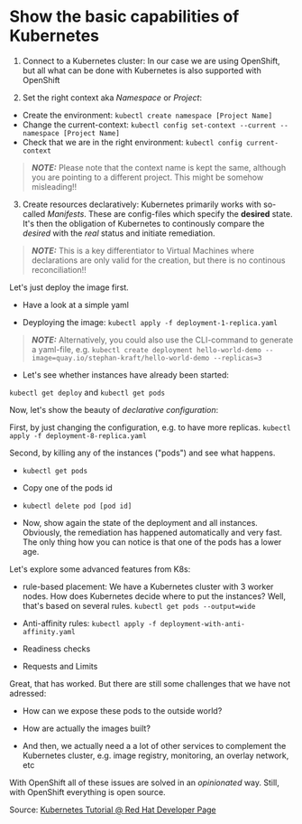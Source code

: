 # Show the basic capabilities of Kubernetes

1. Connect to a Kubernetes cluster:
In our case we are using OpenShift, but all what can be done with Kubernetes is also supported with OpenShift

2. Set the right context aka *Namespace* or *Project*:  
- Create the environment: `kubectl create namespace [Project Name]`
- Change the current-context: `kubectl config set-context --current --namespace [Project Name]`
- Check that we are in the right environment: `kubectl config current-context`

> **_NOTE:_**  Please note that the context name is kept the same, although you are pointing to a different project. This might be somehow misleading!!

3. Create resources declaratively:
Kubernetes primarily works with so-called *Manifests*. These are config-files which specify the **desired** state. It's then the obligation of Kubernetes to continously compare the *desired* with the *real* status and initiate remediation. 

> **_NOTE:_** This is a key differentiator to Virtual Machines where declarations are only valid for the creation, but there is no continous reconciliation!!

Let's just deploy the image first.

- Have a look at a simple yaml

- Deyploying the image: `kubectl apply -f deployment-1-replica.yaml`

> **_NOTE:_** Alternatively, you could also use the CLI-command to generate a yaml-file, e.g. `kubectl create deployment hello-world-demo --image=quay.io/stephan-kraft/hello-world-demo --replicas=3`

- Let's see whether instances have already been started: 

`kubectl get deploy` and `kubectl get pods`

Now, let's show the beauty of *declarative configuration*:

First, by just changing the configuration, e.g. to have more replicas.
`kubectl apply -f deployment-8-replica.yaml`


Second, by killing any of the instances ("pods") and see what happens.
- `kubectl get pods`

- Copy one of the pods id

- `kubectl delete pod [pod id]`

- Now, show again the state of the deployment and all instances. Obviously, the remediation has happened automatically and very fast. The only thing how you can notice is that one of the pods has a lower age.


Let's explore some advanced features from K8s:
- rule-based placement:
We have a Kubernetes cluster with 3 worker nodes. How does Kubernetes decide where to put the instances? Well, that's based on several rules.
`kubectl get pods --output=wide`

- Anti-affinity rules:
`kubectl apply -f deployment-with-anti-affinity.yaml`

- Readiness checks

- Requests and Limits


Great, that has worked. But there are still some challenges that we have not adressed:

- How can we expose these pods to the outside world?

- How are actually the images built?

- And then, we actually need a a lot of other services to complement the Kubernetes cluster, e.g. image registry, monitoring, an overlay network, etc


With OpenShift all of these issues are solved in an *opinionated* way. Still, with OpenShift everything is open source. 


Source: [Kubernetes Tutorial @ Red Hat Developer Page](https://redhat-scholars.github.io/kubernetes-tutorial/kubernetes-tutorial/kubectl.html)

